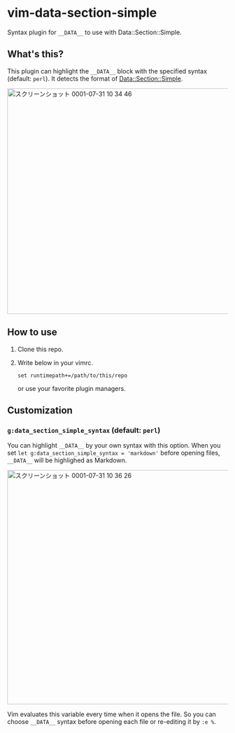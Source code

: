 # vim-data-section-simple

Syntax plugin for `__DATA__` to use with Data::Section::Simple.

## What's this?

This plugin can highlight the `__DATA__` block with the specified syntax (default: `perl`). It detects the format of [Data::Section::Simple][].

[Data::Section::Simple]: https://metacpan.org/pod/Data::Section::Simple

<img width="516" alt="スクリーンショット 0001-07-31 10 34 46" src="https://user-images.githubusercontent.com/1239245/62177162-defec300-b37e-11e9-8bb7-e464424bcecb.png">

## How to use

1. Clone this repo.
2. Write below in your vimrc.

   ```vim
   set runtimepath+=/path/to/this/repo
   ```

   or use your favorite plugin managers.

## Customization

### `g:data_section_simple_syntax` (default: `perl`)

You can highlight `__DATA__` by your own syntax with this option. When you set `let g:data_section_simple_syntax = 'markdown'` before opening files, `__DATA__` will be highlighed as Markdown.

<img width="536" alt="スクリーンショット 0001-07-31 10 36 26" src="https://user-images.githubusercontent.com/1239245/62177217-1a00f680-b37f-11e9-80ab-ceea0d1a9ad2.png">

Vim evaluates this variable every time when it opens the file. So you can choose `__DATA__` syntax before opening each file or re-editing it by `:e %`.
